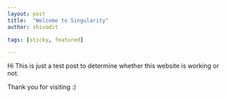 ```yaml
---
layout: post
title:  "Welcome to Singularity"
author: shivodit

tags: [sticky, featured]

---
```

Hi This is just a test post to determine whether this website is working or not. 

Thank you for visiting :)